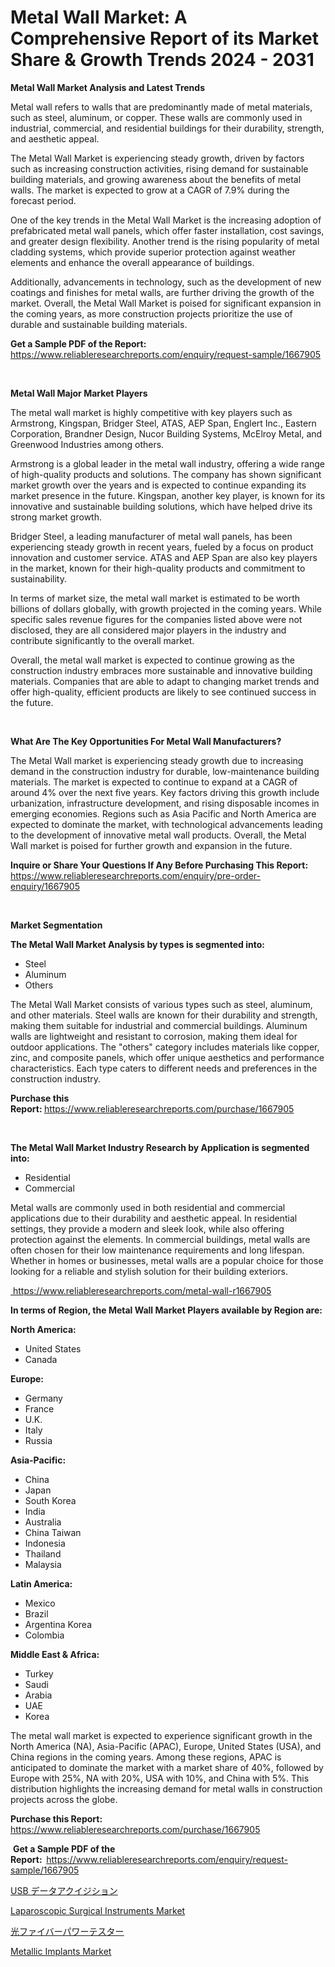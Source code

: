 <p><h1>Metal Wall Market: A Comprehensive Report of its Market Share & Growth Trends 2024 - 2031</h1></p><p><strong>Metal Wall Market Analysis and Latest Trends</strong></p>
<p><p>Metal wall refers to walls that are predominantly made of metal materials, such as steel, aluminum, or copper. These walls are commonly used in industrial, commercial, and residential buildings for their durability, strength, and aesthetic appeal.</p><p>The Metal Wall Market is experiencing steady growth, driven by factors such as increasing construction activities, rising demand for sustainable building materials, and growing awareness about the benefits of metal walls. The market is expected to grow at a CAGR of 7.9% during the forecast period.</p><p>One of the key trends in the Metal Wall Market is the increasing adoption of prefabricated metal wall panels, which offer faster installation, cost savings, and greater design flexibility. Another trend is the rising popularity of metal cladding systems, which provide superior protection against weather elements and enhance the overall appearance of buildings.</p><p>Additionally, advancements in technology, such as the development of new coatings and finishes for metal walls, are further driving the growth of the market. Overall, the Metal Wall Market is poised for significant expansion in the coming years, as more construction projects prioritize the use of durable and sustainable building materials.</p></p>
<p><strong>Get a Sample PDF of the Report:&nbsp;</strong> <a href="https://www.reliableresearchreports.com/enquiry/request-sample/1667905">https://www.reliableresearchreports.com/enquiry/request-sample/1667905</a></p>
<p>&nbsp;</p>
<p><strong>Metal Wall Major Market Players</strong></p>
<p><p>The metal wall market is highly competitive with key players such as Armstrong, Kingspan, Bridger Steel, ATAS, AEP Span, Englert Inc., Eastern Corporation, Brandner Design, Nucor Building Systems, McElroy Metal, and Greenwood Industries among others.</p><p>Armstrong is a global leader in the metal wall industry, offering a wide range of high-quality products and solutions. The company has shown significant market growth over the years and is expected to continue expanding its market presence in the future. Kingspan, another key player, is known for its innovative and sustainable building solutions, which have helped drive its strong market growth.</p><p>Bridger Steel, a leading manufacturer of metal wall panels, has been experiencing steady growth in recent years, fueled by a focus on product innovation and customer service. ATAS and AEP Span are also key players in the market, known for their high-quality products and commitment to sustainability.</p><p>In terms of market size, the metal wall market is estimated to be worth billions of dollars globally, with growth projected in the coming years. While specific sales revenue figures for the companies listed above were not disclosed, they are all considered major players in the industry and contribute significantly to the overall market.</p><p>Overall, the metal wall market is expected to continue growing as the construction industry embraces more sustainable and innovative building materials. Companies that are able to adapt to changing market trends and offer high-quality, efficient products are likely to see continued success in the future.</p></p>
<p>&nbsp;</p>
<p><strong>What Are The Key Opportunities For Metal Wall Manufacturers?</strong></p>
<p><p>The Metal Wall market is experiencing steady growth due to increasing demand in the construction industry for durable, low-maintenance building materials. The market is expected to continue to expand at a CAGR of around 4% over the next five years. Key factors driving this growth include urbanization, infrastructure development, and rising disposable incomes in emerging economies. Regions such as Asia Pacific and North America are expected to dominate the market, with technological advancements leading to the development of innovative metal wall products. Overall, the Metal Wall market is poised for further growth and expansion in the future.</p></p>
<p><strong>Inquire or Share Your Questions If Any Before Purchasing This Report:</strong> <a href="https://www.reliableresearchreports.com/enquiry/pre-order-enquiry/1667905">https://www.reliableresearchreports.com/enquiry/pre-order-enquiry/1667905</a></p>
<p>&nbsp;</p>
<p><strong>Market Segmentation</strong></p>
<p><strong>The Metal Wall Market Analysis by types is segmented into:</strong></p>
<p><ul><li>Steel</li><li>Aluminum</li><li>Others</li></ul></p>
<p><p>The Metal Wall Market consists of various types such as steel, aluminum, and other materials. Steel walls are known for their durability and strength, making them suitable for industrial and commercial buildings. Aluminum walls are lightweight and resistant to corrosion, making them ideal for outdoor applications. The "others" category includes materials like copper, zinc, and composite panels, which offer unique aesthetics and performance characteristics. Each type caters to different needs and preferences in the construction industry.</p></p>
<p><strong>Purchase this Report:&nbsp;</strong><a href="https://www.reliableresearchreports.com/purchase/1667905">https://www.reliableresearchreports.com/purchase/1667905</a></p>
<p>&nbsp;</p>
<p><strong>The Metal Wall Market Industry Research by Application is segmented into:</strong></p>
<p><ul><li>Residential</li><li>Commercial</li></ul></p>
<p><p>Metal walls are commonly used in both residential and commercial applications due to their durability and aesthetic appeal. In residential settings, they provide a modern and sleek look, while also offering protection against the elements. In commercial buildings, metal walls are often chosen for their low maintenance requirements and long lifespan. Whether in homes or businesses, metal walls are a popular choice for those looking for a reliable and stylish solution for their building exteriors.</p></p>
<p><a href="https://www.reliableresearchreports.com/metal-wall-r1667905">&nbsp;https://www.reliableresearchreports.com/metal-wall-r1667905</a></p>
<p><strong>In terms of Region, the Metal Wall Market Players available by Region are:</strong></p>
<p>
    <p> <strong> North America: </strong>
        <ul>
            <li>United States</li>
            <li>Canada</li>
        </ul>
        </p> 
    <p> <strong> Europe: </strong>
        <ul>
            <li>Germany</li>
            <li>France</li>
            <li>U.K.</li>
            <li>Italy</li>
            <li>Russia</li>
        </ul>
        </p> 
    <p> <strong> Asia-Pacific: </strong>
        <ul>
            <li>China</li>
            <li>Japan</li>
            <li>South Korea</li>
            <li>India</li>
            <li>Australia</li>
            <li>China Taiwan</li>
            <li>Indonesia</li>
            <li>Thailand</li>
            <li>Malaysia</li>
        </ul>
        </p> 
    <p> <strong> Latin America: </strong>
        <ul>
            <li>Mexico</li>
            <li>Brazil</li>
            <li>Argentina Korea</li>
            <li>Colombia</li>
        </ul>
        </p> 
    <p> <strong> Middle East & Africa: </strong>
        <ul>
            <li>Turkey</li>
            <li>Saudi</li>
            <li>Arabia</li>
            <li>UAE</li>
            <li>Korea</li>
        </ul>
    </p>
    </p>
<p><p>The metal wall market is expected to experience significant growth in the North America (NA), Asia-Pacific (APAC), Europe, United States (USA), and China regions in the coming years. Among these regions, APAC is anticipated to dominate the market with a market share of 40%, followed by Europe with 25%, NA with 20%, USA with 10%, and China with 5%. This distribution highlights the increasing demand for metal walls in construction projects across the globe.</p></p>
<p><strong>Purchase this Report: </strong><a href="https://www.reliableresearchreports.com/purchase/1667905">https://www.reliableresearchreports.com/purchase/1667905</a></p>
<p>&nbsp;<strong>Get a Sample PDF of the Report:&nbsp;&nbsp;</strong><a href="https://www.reliableresearchreports.com/enquiry/request-sample/1667905">https://www.reliableresearchreports.com/enquiry/request-sample/1667905</a></p>
<p><strong></strong></p>
<p><p><a href="https://github.com/tubbs463/Market-Research-Report-List-1/blob/main/1126456174279.md">USB データアクイジション</a></p><p><a href="https://github.com/gcimaudf65/Market-Research-Report-List-1/blob/main/laparoscopic-surgical-instruments-market.md">Laparoscopic Surgical Instruments Market</a></p><p><a href="https://github.com/LeoraEber/Market-Research-Report-List-1/blob/main/1931366174280.md">光ファイバーパワーテスター</a></p><p><a href="https://github.com/sardarp081/Market-Research-Report-List-1/blob/main/metallic-implants-market.md">Metallic Implants Market</a></p></p>